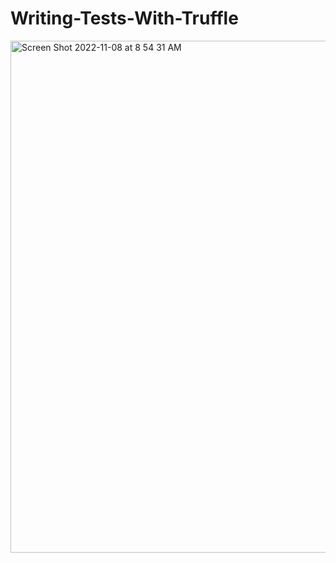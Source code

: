 # Writing-Tests-With-Truffle

<img width="819" alt="Screen Shot 2022-11-08 at 8 54 31 AM" src="https://user-images.githubusercontent.com/81759076/200583786-5821ed82-afd3-4514-b893-e76afa824a1b.png">
